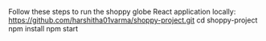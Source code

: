 Follow these steps to run the shoppy globe  React application locally: https://github.com/harshitha01varma/shoppy-project.git cd shoppy-project npm install npm start
